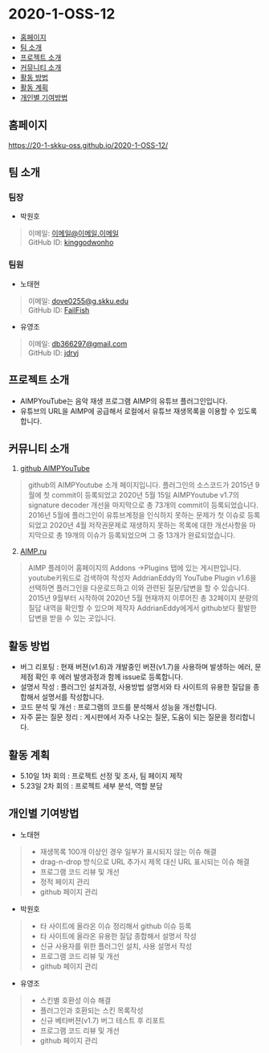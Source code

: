 # 2020-1-OSS-12
 * [홈페이지](#HOME_PAGE)
 * [팀 소개](#Members)
 * [프로젝트 소개](#about_project)
 * [커뮤니티 소개](#about_community)
 * [활동 방법](#how_to)
 * [활동 계획](#plan)
 * [개인별 기여방법](#contribute)

## <div id = "HOME_PAGE">홈페이지</div>
https://20-1-skku-oss.github.io/2020-1-OSS-12/

## <div id = "Members">팀 소개</div>
### 팀장
+ 박원호
> 이메일: 이메일@이메일.이메일<br>
> GitHub ID: [kinggodwonho](https://github.com/kinggodwonho)<br>

### 팀원
+ 노태현
> 이메일: dove0255@g.skku.edu<br>
> GitHub ID: [FailFish](https://github.com/FailFish)<br>

+ 유영조
> 이메일: db366297@gmail.com<br>
> GitHub ID: [jdryj](https://github.com/jdryj)<br>

## <div id = "about_project">프로젝트 소개</div>
 * AIMPYouTube는 음악 재생 프로그램 AIMP의 유튜브 플러그인입니다.
 * 유튜브의 URL을 AIMP에 공급해서 로컬에서 유튜브 재생목록을 이용할 수 있도록 합니다.

## <div id = "about_community">커뮤니티 소개</div>
1. [github AIMPYouTube](https://github.com/AdrianEddy/AIMPYouTube)<br>

>github의 AIMPYoutube 소개 페이지입니다. 플러그인의 소스코드가 2015년 9월에 첫 commit이 등록되었고 2020년 5월 15일
>AIMPYoutube v1.7의 signature decoder 개선을 마지막으로 총 73개의 commit이 등록되었습니다. 2016년 5월에 플러그인이
>유튜브계정을 인식하지 못하는 문제가 첫 이슈로 등록되었고 2020년 4월 저작권문제로 재생하지 못하는 목록에 대한 개선사항을 
>마지막으로 총 19개의 이슈가 등록되었으며 그 중 13개가 완료되었습니다.<br>

2. [AIMP.ru](http://www.aimp.ru/forum/index.php?topic=50071)<br>

>AIMP 플레이어 홈페이지의 Addons ->Plugins 탭에 있는 게시판입니다. youtube키워드로 검색하여 작성자 AddrianEddy의
>YouTube Plugin v1.6을 선택하면 플러그인을 다운로드하고 이와 관련된 질문/답변을 할 수 있습니다. 2015년 9월부터 시작하여
>2020년 5월 현재까지 이루어진 총 32페이지 분량의 질답 내역을 확인할 수 있으며 제작자 AddrianEddy에게서 github보다
>활발한 답변을 받을 수 있는 곳입니다.<br>

## <div id="#how_to">활동 방법</div>
* 버그 리포팅 : 현재 버젼(v1.6)과 개발중인 버젼(v1.7)을 사용하며 발생하는 에러, 문제점 확인 후 에러 발생과정과 함께 issue로 등록합니다.
* 설명서 작성 : 플러그인 설치과정, 사용방법 설명서와 타 사이트의 유용한 질답을 종합해서 설명서를 작성합니다.
* 코드 분석 및 개선 : 프로그램의 코드를 분석해서 성능을 개선합니다.
* 자주 묻는 질문 정리 : 게시판에서 자주 나오는 질문, 도움이 되는 질문을 정리합니다.


## <div id="plan">활동 계획</div>
* 5.10일 1차 회의 : 프로젝트 선정 및 조사, 팀 페이지 제작
* 5.23일 2차 회의 : 프로젝트 세부 분석, 역할 분담


## <div id="contribute">개인별 기여방법</div>
+ 노태현
> * 재생목록 100개 이상인 경우 일부가 표시되지 않는 이슈 해결<br>
> * drag-n-drop 방식으로 URL 추가시 제목 대신 URL 표시되는 이슈 해결<br>
> * 프로그램 코드 리뷰 및 개선<br>
> * 정적 페이지 관리<br>
> * github 페이지 관리<br>
+ 박원호
> * 타 사이트에 올라온 이슈 정리해서 github 이슈 등록<br>
> * 타 사이트에 올라온 유용한 질답 종합해서 설명서 작성<br>
> * 신규 사용자를 위한 플러그인 설치, 사용 설명서 작성<br>
> * 프로그램 코드 리뷰 및 개선<br>
> * github 페이지 관리<br>
+ 유영조
> * 스킨별 호환성 이슈 해결<br>
> * 플러그인과 호환되는 스킨 목록작성<br>
> * 신규 베타버젼(v1.7) 버그 테스트 후 리포트<br>
> * 프로그램 코드 리뷰 및 개선<br>
> * github 페이지 관리<br>
